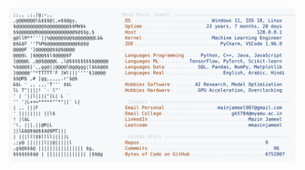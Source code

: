 <picture>
  <source srcset="https://raw.githubusercontent.com/mmazinjameel/mmazinjameel/main/dark_mode.svg?v=1751545266" media="(prefers-color-scheme: dark)">
  <img src="https://raw.githubusercontent.com/mmazinjameel/mmazinjameel/main/light_mode.svg?v=1751545266">
</picture>
